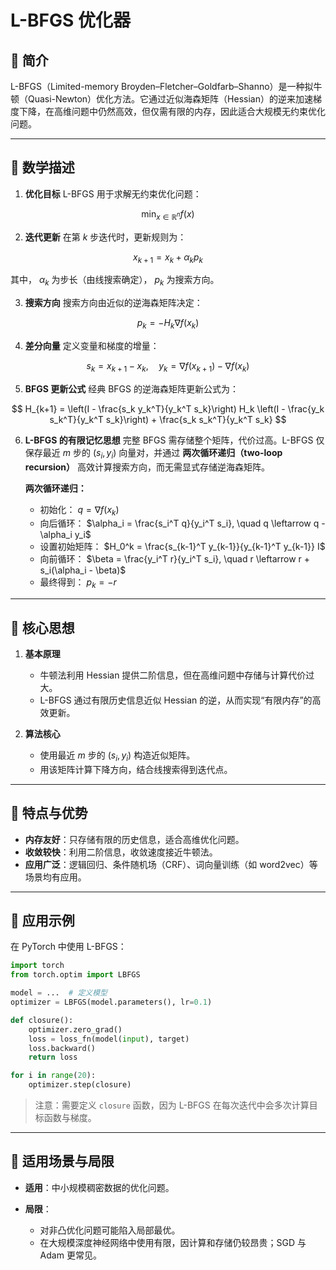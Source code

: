# L-BFGS 优化器

## 📖 简介

L-BFGS（Limited-memory Broyden–Fletcher–Goldfarb–Shanno）是一种拟牛顿（Quasi-Newton）优化方法。它通过近似海森矩阵（Hessian）的逆来加速梯度下降，在高维问题中仍然高效，但仅需有限的内存，因此适合大规模无约束优化问题。

---

## 📖 数学描述

1. **优化目标**
   L-BFGS 用于求解无约束优化问题：

$$
\min_{x \in \mathbb{R}^n} f(x)
$$

2. **迭代更新**
   在第 $k$ 步迭代时，更新规则为：

$$
x_{k+1} = x_k + \alpha_k p_k
$$

   其中， $\alpha_k$ 为步长（由线搜索确定）， $p_k$ 为搜索方向。

3. **搜索方向**
   搜索方向由近似的逆海森矩阵决定：

$$
p_k = - H_k \nabla f(x_k)
$$

4. **差分向量**
   定义变量和梯度的增量：

$$
s_k = x_{k+1} - x_k, \quad y_k = \nabla f(x_{k+1}) - \nabla f(x_k)
$$

5. **BFGS 更新公式**
   经典 BFGS 的逆海森矩阵更新公式为：

$$
H_{k+1} = \left(I - \frac{s_k y_k^T}{y_k^T s_k}\right) H_k \left(I - \frac{y_k s_k^T}{y_k^T s_k}\right) + \frac{s_k s_k^T}{y_k^T s_k}
$$

6. **L-BFGS 的有限记忆思想**
   完整 BFGS 需存储整个矩阵，代价过高。L-BFGS 仅保存最近 $m$ 步的 $(s_i, y_i)$ 向量对，并通过 **两次循环递归（two-loop recursion）** 高效计算搜索方向，而无需显式存储逆海森矩阵。

   **两次循环递归：**

   * 初始化： $q = \nabla f(x_k)$
   * 向后循环： $\alpha_i = \frac{s_i^T q}{y_i^T s_i}, \quad q \leftarrow q - \alpha_i y_i$
   * 设置初始矩阵： $H_0^k = \frac{s_{k-1}^T y_{k-1}}{y_{k-1}^T y_{k-1}} I$
   * 向前循环： $\beta = \frac{y_i^T r}{y_i^T s_i}, \quad r \leftarrow r + s_i(\alpha_i - \beta)$
   * 最终得到： $p_k = -r$

---

## 📖 核心思想

1. **基本原理**

   * 牛顿法利用 Hessian 提供二阶信息，但在高维问题中存储与计算代价过大。
   * L-BFGS 通过有限历史信息近似 Hessian 的逆，从而实现“有限内存”的高效更新。

2. **算法核心**

   * 使用最近 $m$ 步的 $(s_i, y_i)$ 构造近似矩阵。
   * 用该矩阵计算下降方向，结合线搜索得到迭代点。

---

## 📖 特点与优势

* **内存友好**：只存储有限的历史信息，适合高维优化问题。
* **收敛较快**：利用二阶信息，收敛速度接近牛顿法。
* **应用广泛**：逻辑回归、条件随机场（CRF）、词向量训练（如 word2vec）等场景均有应用。

---

## 📖 应用示例

在 PyTorch 中使用 L-BFGS：

```python
import torch
from torch.optim import LBFGS

model = ...  # 定义模型
optimizer = LBFGS(model.parameters(), lr=0.1)

def closure():
    optimizer.zero_grad()
    loss = loss_fn(model(input), target)
    loss.backward()
    return loss

for i in range(20):
    optimizer.step(closure)
```

> 注意：需要定义 `closure` 函数，因为 L-BFGS 在每次迭代中会多次计算目标函数与梯度。

---

## 📖 适用场景与局限

* **适用**：中小规模稠密数据的优化问题。
* **局限**：

  * 对非凸优化问题可能陷入局部最优。
  * 在大规模深度神经网络中使用有限，因计算和存储仍较昂贵；SGD 与 Adam 更常见。
